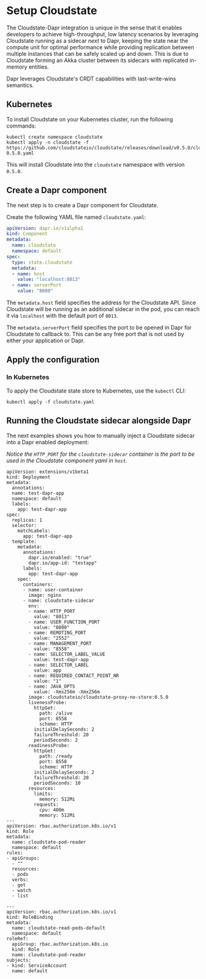 # Setup Cloudstate 

The Cloudstate-Dapr integration is unique in the sense that it enables developers to achieve high-throughput, low latency scenarios by leveraging Cloudstate running as a sidecar *next* to Dapr, keeping the state near the compute unit for optimal performance while providing replication between multiple instances that can be safely scaled up and down. This is due to Cloudstate forming an Akka cluster between its sidecars with replicated in-memory entities.

Dapr leverages Cloudstate's CRDT capabilities with last-write-wins semantics.

## Kubernetes

To install Cloudstate on your Kubernetes cluster, run the following commands:

```
kubectl create namespace cloudstate
kubectl apply -n cloudstate -f https://github.com/cloudstateio/cloudstate/releases/download/v0.5.0/cloudstate-0.5.0.yaml
```

This will install Cloudstate into the `cloudstate` namespace with version `0.5.0`.

## Create a Dapr component

The next step is to create a Dapr component for Cloudstate.

Create the following YAML file named `cloudstate.yaml`:

```yaml
apiVersion: dapr.io/v1alpha1
kind: Component
metadata:
  name: cloudstate
  namespace: default
spec:
  type: state.cloudstate
  metadata:
  - name: host
    value: "localhost:8013"
  - name: serverPort
    value: "8080"
```

The `metadata.host` field specifies the address for the Cloudstate API. Since Cloudstate will be running as an additional sidecar in the pod, you can reach it via `localhost` with the default port of `8013`.

The `metadata.serverPort` field specifies the port to be opened in Dapr for Cloudstate to callback to. This can be any free port that is not used by either your application or Dapr.

## Apply the configuration

### In Kubernetes

To apply the Cloudstate state store to Kubernetes, use the `kubectl` CLI:

```
kubectl apply -f cloudstate.yaml
```

## Running the Cloudstate sidecar alongside Dapr

The next examples shows you how to manually inject a Cloudstate sidecar into a Dapr enabled deployment:

*Notice the `HTTP_PORT` for the `cloudstate-sidecar` container is the port to be used in the Cloudstate component yaml in `host`.*

```
apiVersion: extensions/v1beta1
kind: Deployment
metadata:
  annotations:
  name: test-dapr-app
  namespace: default
  labels:
    app: test-dapr-app
spec:
  replicas: 1
  selector:
    matchLabels:
      app: test-dapr-app
  template:
    metadata:
      annotations:
        dapr.io/enabled: "true"
        dapr.io/app-id: "testapp"
      labels:
        app: test-dapr-app
    spec:
      containers:
      - name: user-container
        image: nginx
      - name: cloudstate-sidecar
        env:
        - name: HTTP_PORT
          value: "8013"
        - name: USER_FUNCTION_PORT
          value: "8080"
        - name: REMOTING_PORT
          value: "2552"
        - name: MANAGEMENT_PORT
          value: "8558"
        - name: SELECTOR_LABEL_VALUE
          value: test-dapr-app
        - name: SELECTOR_LABEL
          value: app
        - name: REQUIRED_CONTACT_POINT_NR
          value: "1"
        - name: JAVA_OPTS
          value: -Xms256m -Xmx256m
        image: cloudstateio/cloudstate-proxy-no-store:0.5.0
        livenessProbe:
          httpGet:
            path: /alive
            port: 8558
            scheme: HTTP
          initialDelaySeconds: 2
          failureThreshold: 20
          periodSeconds: 2
        readinessProbe:
          httpGet:
            path: /ready
            port: 8558
            scheme: HTTP
          initialDelaySeconds: 2
          failureThreshold: 20
          periodSeconds: 10
        resources:
          limits:
            memory: 512Mi
          requests:
            cpu: 400m
            memory: 512Mi
---
apiVersion: rbac.authorization.k8s.io/v1
kind: Role
metadata:
  name: cloudstate-pod-reader
  namespace: default
rules:
- apiGroups:
  - ""
  resources:
  - pods
  verbs:
  - get
  - watch
  - list

---
apiVersion: rbac.authorization.k8s.io/v1
kind: RoleBinding
metadata:
  name: cloudstate-read-pods-default
  namespace: default
roleRef:
  apiGroup: rbac.authorization.k8s.io
  kind: Role
  name: cloudstate-pod-reader
subjects:
- kind: ServiceAccount
  name: default
  ```
